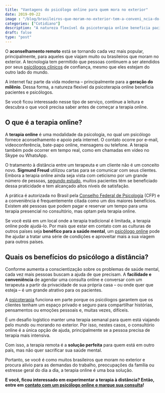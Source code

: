 ```yaml
---
title: "Vantagens do psicólogo online para quem mora no exterior"
date: 2019-09-22
image : "/blog/brasileiros-que-moram-no-exterior-tem-a-conveni_ncia-do-psicologo-online.jpg"
categories: ["Cotidiano"]
description: "A natureza flexível da psicoterapia online beneficia pacientes e psicólogos. Saiba o porquê lendo este artigo!"
draft: false
type: "post"
---
```


O **aconselhamento remoto** está se tornando cada vez mais popular, principalmente, para aqueles que viajam muito ou brasileiros que moram no exterior. A tecnologia tem permitido que pessoas continuem a ser atendidos por seus [psicólogos clínicos](/pra-que-serve-um-psicologo-clinico/) de confiança, mesmo que eles estejam do outro lado do mundo.

A internet faz parte da vida moderna – principalmente para a **geração do milênio**. Dessa forma, a natureza flexível da psicoterapia online beneficia pacientes e psicólogos.

Se você ficou interessado nesse tipo de serviço, continue a leitura e descubra o que você precisa saber antes de começar a terapia online.

## **O que é a terapia online?**

A **terapia online** é uma modalidade da psicologia, no qual um psicólogo fornece aconselhamento e apoio pela internet. O contato ocorre por e-mail, videoconferência, bate-papo online, mensagens ou telefone. A terapia também pode ocorrer em tempo real, como em chamadas em vídeo no Skype ou WhatsApp.

O tratamento à distância entre um terapeuta e um cliente não é um conceito novo. **Sigmund Freud** utilizou cartas para se comunicar com seus clientes. Embora a terapia online ainda seja vista com ceticismo por um grande número de pessoas, [segundo estudo](https://www.ncbi.nlm.nih.gov/pubmed/26425443), muitos pacientes têm se beneficiado dessa praticidade e tem alcançado altos níveis de satisfação.

A prática é autorizada no Brasil pela [Conselho Federal de Psicologia](https://site.cfp.org.br/wp-content/uploads/2018/05/RESOLUÇÃO-Nº-11-DE-11-DE-MAIO-DE-2018.pdf) (CFP) e a conveniência é frequentemente citada como um dos maiores benefícios. Existem até pessoas que podem pagar e reservar um tempo para uma terapia presencial no consultório, mas optam pela terapia online.

Se você está em um local onde a terapia tradicional é limitada, a terapia online pode ajudá-lo. Por mais que estar em contato com as culturas de outros países seja **benéfico para a saúde mental**, um [psicólogo online](/psicologo-online/) pode lhe ajudar a tratar uma série de condições e aproveitar mais a sua viagem para outros países.

## **Quais os benefícios do psicólogo a distância?**

Conforme aumenta a conscientização sobre os problemas de saúde mental, cada vez mais pessoas buscam a ajuda de que precisam. A **facilidade e conveniência** de agendar uma consulta online e conversar com um terapeuta a partir da privacidade de sua própria casa – ou onde quer que esteja – é um grande atrativo para os pacientes.

A [psicoterapia](/quanto-tempo-dura-psicoterapia/) funciona em parte porque os psicólogos garantem que os clientes tenham um espaço privado e seguro para compartilhar histórias, pensamentos ou emoções pessoais e, muitas vezes, difíceis. 

É um desafio logístico manter uma terapia semanal para quem está viajando pelo mundo ou morando no exterior. Por isso, nestes casos, o consultório online é a única opção de ajuda, principalmente se a pessoa precisa de terapia mais intensiva.

Com isso, a terapia remota é a **solução perfeita** para quem está em outro país, mas não quer sacrificar sua saúde mental.

Portanto, se você é como muitos brasileiros que moram no exterior e procura alívio para as demandas do trabalho, preocupações da família ou estresse geral do dia a dia, a terapia online é uma boa solução.

**E você, ficou interessado em experimentar a terapia à distância? Então, entre em** [**contato com um psicólogo online e marque sua consulta**](/contato/)**!**